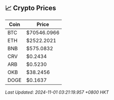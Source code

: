 ## 📈 Crypto Prices

| Coin | Price |
| ---- | ----- |
| BTC | $70546.0966 |
| ETH | $2522.2021 |
| BNB | $575.0832 |
| CRV | $0.2434 |
| ARB | $0.5230 |
| OKB | $38.2456 |
| DOGE | $0.1637 |

_Last Updated: 2024-11-01 03:21:19.957 +0800 HKT_